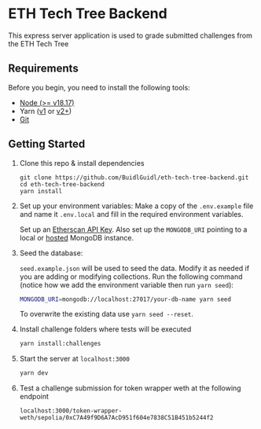 # ETH Tech Tree Backend

This express server application is used to grade submitted challenges from the ETH Tech Tree

## Requirements

Before you begin, you need to install the following tools:

- [Node (>= v18.17)](https://nodejs.org/en/download/)
- Yarn ([v1](https://classic.yarnpkg.com/en/docs/install/) or [v2+](https://yarnpkg.com/getting-started/install))
- [Git](https://git-scm.com/downloads)

## Getting Started

1. Clone this repo & install dependencies

    ```
    git clone https://github.com/BuidlGuidl/eth-tech-tree-backend.git
    cd eth-tech-tree-backend
    yarn install
    ```

2. Set up your environment variables:
   Make a copy of the `.env.example` file and name it `.env.local` and fill in the required environment variables.

    Set up an [Etherscan API Key](https://etherscan.io/apis).
    Also set up the `MONGODB_URI` pointing to a local or [hosted](https://www.mongodb.com/products/platform/atlas-database) MongoDB instance.
    

3. Seed the database:

    `seed.example.json` will be used to seed the data. Modify it as needed if you are adding or modifying collections.
    Run the following command (notice how we add the environment variable then run `yarn seed`):

    ```bash
    MONGODB_URI=mongodb://localhost:27017/your-db-name yarn seed
    ```

    To overwrite the existing data use `yarn seed --reset`.


4. Install challenge folders where tests will be executed

    ```bash
    yarn install:challenges
    ```

5. Start the server at `localhost:3000`

    ```bash
    yarn dev
    ```

6. Test a challenge submission for token wrapper weth at the following endpoint

    ```
    localhost:3000/token-wrapper-weth/sepolia/0xC7A49f9D6A7AcD951f604e7838C51B451b5244f2
    ```